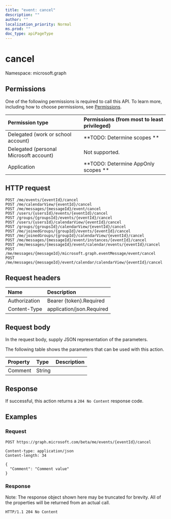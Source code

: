 ```yaml
---
title: "event: cancel"
description: ""
author: ""
localization_priority: Normal
ms.prod: ""
doc_type: apiPageType
---
```


# cancel

Namespace: microsoft.graph



## Permissions
One of the following permissions is required to call this API. To learn more, including how to choose permissions, see [Permissions](/concepts/permissions-reference.md).

|Permission type|Permissions (from most to least privileged)|
|:---|:---|
|Delegated (work or school account)|**TODO: Determine scopes **|
|Delegated (personal Microsoft account)|Not supported.|
|Application|**TODO: Determine AppOnly scopes **|

## HTTP request
<!-- {
  "blockType": "ignored"
}
-->
``` http
POST /me/events/{eventId}/cancel
POST /me/calendarView/{eventId}/cancel
POST /me/messages/{messageId}/event/cancel
POST /users/{usersId}/events/{eventId}/cancel
POST /groups/{groupsId}/events/{eventId}/cancel
POST /users/{usersId}/calendarView/{eventId}/cancel
POST /groups/{groupsId}/calendarView/{eventId}/cancel
POST /me/joinedGroups/{groupId}/events/{eventId}/cancel
POST /me/joinedGroups/{groupId}/calendarView/{eventId}/cancel
POST /me/messages/{messageId}/event/instances/{eventId}/cancel
POST /me/messages/{messageId}/event/calendar/events/{eventId}/cancel
POST /me/messages/{messageId}/microsoft.graph.eventMessage/event/cancel
POST /me/messages/{messageId}/event/calendar/calendarView/{eventId}/cancel
```

## Request headers
|Name|Description|
|:---|:---|
|Authorization|Bearer {token}.Required|
|Content-Type|application/json.Required|

## Request body
In the request body, supply JSON representation of the parameters.

The following table shows the parameters that can be used with this action.

|Property|Type|Description|
|:---|:---|:---|
|Comment|String||



## Response
If successful, this action returns a `204 No Content` response code.

## Examples

### Request
<!-- {
  "blockType": "request",
  "name": "event_cancel"
}
-->
``` http
POST https://graph.microsoft.com/beta/me/events/{eventId}/cancel

Content-type: application/json
Content-length: 34

{
  "Comment": "Comment value"
}
```

### Response
Note: The response object shown here may be truncated for brevity. All of the properties will be returned from an actual call.
<!-- {
  "blockType": "response",
  "truncated": true
}
-->
``` http
HTTP/1.1 204 No Content
```

